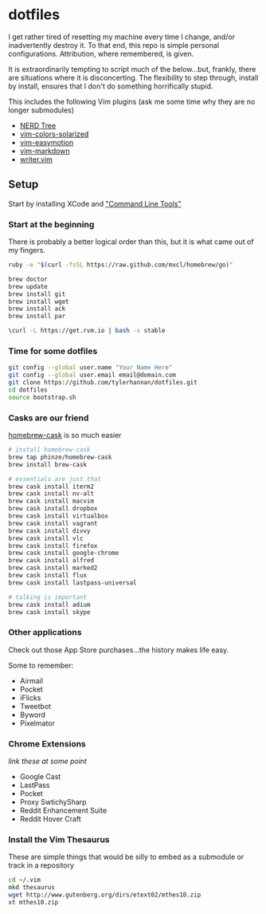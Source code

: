 dotfiles
========
I get rather tired of resetting my machine every time I change, and/or inadvertently destroy it.  To that end, this repo is simple personal configurations.  Attribution, where remembered, is given.

It is extraordinarily tempting to script much of the below...but, frankly, there are situations where it is disconcerting.  The flexibility to step through, install by install, ensures that I don't do something horrifically stupid.

This includes the following Vim plugins (ask me some time why they are no longer submodules)
* [NERD Tree](https://github.com/scrooloose/nerdtree)
* [vim-colors-solarized](https://github.com/altercation/vim-colors-solarized)
* [vim-easymotion](https://github.com/Lokaltog/vim-easymotion)
* [vim-markdown](https://github.com/plasticboy/vim-markdown)
* [writer.vim](https://github.com/dsanson/writer.vim)

Setup
-----

Start by installing XCode and ["Command Line Tools"](http://railsapps.github.io/xcode-command-line-tools.html)

### Start at the beginning

There is probably a better logical order than this, but it is what came out of my fingers.

```sh
ruby -e "$(curl -fsSL https://raw.github.com/mxcl/homebrew/go)"

brew doctor
brew update
brew install git
brew install wget
brew install ack
brew install par

\curl -L https://get.rvm.io | bash -s stable

```

### Time for some dotfiles

```sh
git config --global user.name "Your Name Here"
git config --global user.email email@domain.com
git clone https://github.com/tylerhannan/dotfiles.git
cd dotfiles
source bootstrap.sh
```

### Casks are our friend

[homebrew-cask](https://github.com/phinze/homebrew-cask) is so much easier

```sh
# install homebrew-cask
brew tap phinze/homebrew-cask
brew install brew-cask

# essentials are just that
brew cask install iterm2
brew cask install nv-alt
brew cask install macvim
brew cask install dropbox
brew cask install virtualbox
brew cask install vagrant
brew cask install divvy
brew cask install vlc
brew cask install firefox
brew cask install google-chrome
brew cask install alfred
brew cask install marked2
brew cask install flux
brew cask install lastpass-universal

# talking is important
brew cask install adium
brew cask install skype
```

### Other applications
Check out those App Store purchases...the history makes life easy.

Some to remember:
* Airmail
* Pocket
* iFlicks
* Tweetbot
* Byword
* Pixelmator

### Chrome Extensions
*link these at some point*

* Google Cast
* LastPass
* Pocket
* Proxy SwtichySharp
* Reddit Enhancement Suite
* Reddit Hover Craft

### Install the Vim Thesaurus

These are simple things that would be silly to embed as a submodule or track in a repository 

```sh
cd ~/.vim
mkd thesaurus
wget http://www.gutenberg.org/dirs/etext02/mthes10.zip
xt mthes10.zip
```

